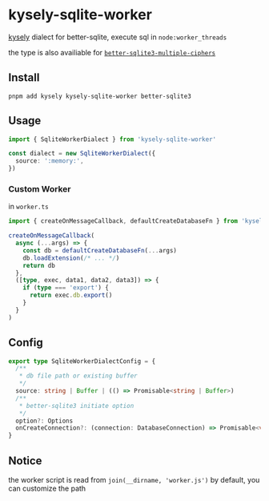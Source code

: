 # kysely-sqlite-worker

[kysely](https://github.com/kysely-org/kysely) dialect for better-sqlite, execute sql in `node:worker_threads`

the type is also availiable for [`better-sqlite3-multiple-ciphers`](https://github.com/m4heshd/better-sqlite3-multiple-ciphers)

## Install

```shell
pnpm add kysely kysely-sqlite-worker better-sqlite3
```

## Usage

```ts
import { SqliteWorkerDialect } from 'kysely-sqlite-worker'

const dialect = new SqliteWorkerDialect({
  source: ':memory:',
})
```

### Custom Worker

in `worker.ts`

```ts
import { createOnMessageCallback, defaultCreateDatabaseFn } from 'kysely-sqlite-worker'

createOnMessageCallback(
  async (...args) => {
    const db = defaultCreateDatabaseFn(...args)
    db.loadExtension(/* ... */)
    return db
  },
  ([type, exec, data1, data2, data3]) => {
    if (type === 'export') {
      return exec.db.export()
    }
  }
)
```

## Config

```ts
export type SqliteWorkerDialectConfig = {
  /**
   * db file path or existing buffer
   */
  source: string | Buffer | (() => Promisable<string | Buffer>)
  /**
   * better-sqlite3 initiate option
   */
  option?: Options
  onCreateConnection?: (connection: DatabaseConnection) => Promisable<void>
}
```

## Notice

the worker script is read from `join(__dirname, 'worker.js')` by default, you can customize the path
